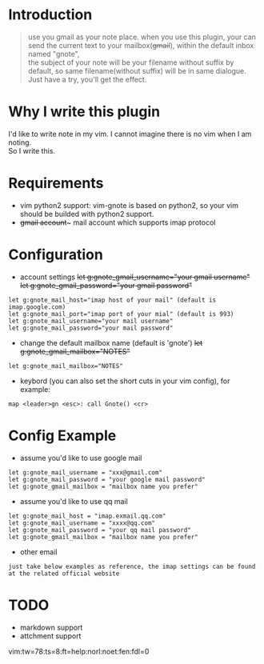 Introduction
==============
>   use you gmail as your note place.
>   when you use this plugin, your can send the current text to your mailbox(~~gmail~~), within the default inbox named "gnote",    
the subject of your note will be your filename without suffix by default, so same filename(without suffix) will be in same dialogue. Just have a try, you'll get the effect.

Why I write this plugin
=======================
I'd like to write note in my vim. I cannot imagine there is no vim when I am noting.  
So I write this.
  
Requirements
===============
* vim python2 support: vim-gnote is based on python2, so your vim should be builded with python2 support.  
* ~~gmail account~~~ mail account which supports imap protocol
  
Configuration
===============
* account settings
~~let g:gnote_gmail_username="your gmail username"~~  
~~let g:gnote_gmail_password="your gmail password"~~  
```
let g:gnote_mail_host="imap host of your mail" (default is imap.google.com)
let g:gnote_mail_port="imap port of your mial" (default is 993)
let g:gnote_mail_username="your mail username"
let g:gnote_mail_password="your mail password"
```
  
* change the default mailbox name (default is 'gnote')
~~let g:gnote_gmail_mailbox="NOTES"~~  
```
let g:gnote_mail_mailbox="NOTES"
```
  
* keybord (you can also set the short cuts in your vim config), for example:
```
map <leader>gn <esc>: call Gnote() <cr>
```

Config Example
==============
* assume you'd like to use google  mail
```
let g:gnote_mail_username = "xxx@gmail.com"
let g:gnote_mail_password = "your google mail password"
let g:gnote_gmail_mailbox = "mailbox name you prefer"
```
  
* assume you'd like to use qq mail
```
let g:gnote_mail_host = "imap.exmail.qq.com"
let g:gnote_mail_username = "xxxx@qq.com"
let g:gnote_mail_password = "your qq mail password"
let g:gnote_gmail_mailbox = "mailbox name you prefer"
```
  
* other email
```
just take below examples as reference, the imap settings can be found at the related official website
```

TODO
=======
* markdown support
* attchment support

vim:tw=78:ts=8:ft=help:norl:noet:fen:fdl=0

